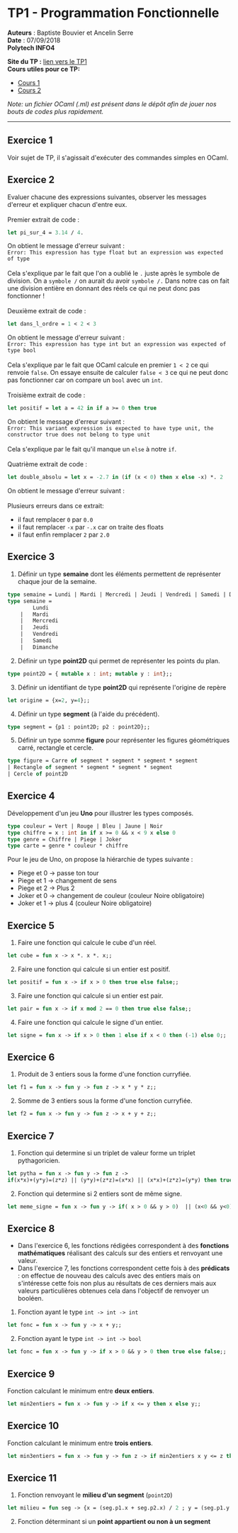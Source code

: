 # TP1 - Programmation Fonctionnelle
**Auteurs** : Baptiste Bouvier et Ancelin Serre \
**Date** : 07/09/2018 \
**Polytech INFO4**

**Site du TP :** [lien vers le TP1](http://www-verimag.imag.fr/~wack/APF/Poly-TP-18-19.pdf) \
**Cours utiles pour ce TP:**
- [Cours 1](http://www-verimag.imag.fr/~wack/APF/Cours01.pdf)
- [Cours 2](http://www-verimag.imag.fr/~wack/APF/Cours02.pdf)
  
*Note: un fichier OCaml (.ml) est présent dans le dépôt afin de jouer nos bouts de codes plus rapidement.*

-----
## Exercice 1
Voir sujet de TP, il s'agissait d'exécuter des commandes simples en OCaml.

## Exercice 2
Evaluer chacune des expressions suivantes, observer les messages d'erreur et expliquer chacun d'entre eux. \
\
Premier extrait de code :
```ocaml
let pi_sur_4 = 3.14 / 4.
```

On obtient le message d'erreur suivant : \
`Error: This expression has type float but an expression was expected of type` \
\
Cela s'explique par le fait que l'on a oublié le `.` juste après le symbole de division. On a `symbole /` on aurait du avoir `symbole /.` Dans notre cas on fait une division entière en donnant des réels ce qui ne peut donc pas fonctionner !  \
\
Deuxième extrait de code :

```ocaml
let dans_l_ordre = 1 < 2 < 3
```
On obtient le message d'erreur suivant : \
`Error: This expression has type int but an expression was expected of type bool` \
\
Cela s'explique par le fait que OCaml calcule en premier `1 < 2` ce qui renvoie `false`. On essaye ensuite de calculer `false < 3` ce qui ne peut donc pas fonctionner car on compare un `bool` avec un `int`. \
\
Troisième extrait de code :
```ocaml
let positif = let a = 42 in if a >= 0 then true
```
On obtient le message d'erreur suivant : \
`Error: This variant expression is expected to have type unit, the constructor true does not belong to type unit` \
\
Cela s'explique par le fait qu'il manque un `else` à notre `if`. \
\
Quatrième extrait de code :
```ocaml
let double_absolu = let x = -2.7 in (if (x < 0) then x else -x) *. 2
```
On obtient le message d'erreur suivant : \
\
Plusieurs erreurs dans ce extrait:
- il faut remplacer `0` par `0.0`
- il faut remplacer `-x` par `-.x` car on traite des floats
- il faut enfin remplacer `2` par `2.0`

## Exercice 3

1) Définir un type **semaine** dont les éléments permettent de représenter chaque jour de la semaine.

```ocaml
type semaine = Lundi | Mardi | Mercredi | Jeudi | Vendredi | Samedi | Dimanche ;;
type semaine =
        Lundi
    |   Mardi
    |   Mercredi
    |   Jeudi
    |   Vendredi
    |   Samedi
    |   Dimanche
```
2) Définir un type **point2D** qui permet de représenter les points du plan.
```ocaml
type point2D = { mutable x : int; mutable y : int};;
```
3) Définir un identifiant de type **point2D** qui représente l'origine de repère
```ocaml
let origine = {x=2, y=4};;
```
4) Définir un type **segment** (à l'aide du précédent).
```ocaml
type segment = {p1 : point2D; p2 : point2D};;
```
5) Définir un type somme **figure** pour représenter les figures géométriques carré, rectangle et cercle.
```ocaml
type figure = Carre of segment * segment * segment * segment
| Rectangle of segment * segment * segment * segment
| Cercle of point2D
```

## Exercice 4
Développement d'un jeu **Uno** pour illustrer les types composés.
```ocaml
type couleur = Vert | Rouge | Bleu | Jaune | Noir
type chiffre = x : int in if x >= 0 && x < 9 x else 0
type genre = Chiffre | Piege | Joker
type carte = genre * couleur * chiffre
```
Pour le jeu de Uno, on propose la hiérarchie de types suivante :
- Piege et 0 -> passe ton tour
- Piege et 1 -> changement de sens
- Piege et 2 -> Plus 2
- Joker et 0 -> changement de couleur (couleur Noire obligatoire)
- Joker et 1 -> plus 4 (couleur Noire obligatoire)

## Exercice 5
1) Faire une fonction qui calcule le cube d'un réel.
```ocaml
let cube = fun x -> x *. x *. x;;
```
2) Faire une fonction qui calcule si un entier est positif.
```ocaml
let positif = fun x -> if x > 0 then true else false;;
```
3) Faire une fonction qui calcule si un entier est pair.
```ocaml
let pair = fun x -> if x mod 2 == 0 then true else false;;
```
4) Faire une fonction qui calcule le signe d'un entier.
```ocaml
let signe = fun x -> if x > 0 then 1 else if x < 0 then (-1) else 0;;
```

## Exercice 6
1) Produit de 3 entiers sous la forme d'une fonction curryfiée.
```ocaml
let f1 = fun x -> fun y -> fun z -> x * y * z;;
```
2) Somme de 3 entiers sous la forme d'une fonction curryfiée.
```ocaml
let f2 = fun x -> fun y -> fun z -> x + y + z;;
```

## Exercice 7
1) Fonction qui determine si un triplet de valeur forme un triplet pythagoricien.
```ocaml
let pytha = fun x -> fun y -> fun z ->
if(x*x)+(y*y)=(z*z) || (y*y)+(z*z)=(x*x) || (x*x)+(z*z)=(y*y) then true else false;;
```
2) Fonction qui determine si 2 entiers sont de même signe.
```ocaml
let meme_signe = fun x -> fun y -> if( x > 0 && y > 0)  || (x<0 && y<0) then true else false;;
```

## Exercice 8
- Dans l'exercice 6, les fonctions rédigées correspondent à des **fonctions mathématiques** réalisant des calculs sur des entiers et renvoyant une valeur.
- Dans l'exercice 7, les fonctions correspondent cette fois à des **prédicats** : on effectue de nouveau des calculs avec des entiers mais on s'intéresse cette fois non plus au résultats de ces derniers mais aux valeurs particulières obtenues cela dans l'objectif de renvoyer un booléen.

1) Fonction ayant le type `int -> int -> int`
```ocaml
let fonc = fun x -> fun y -> x + y;;
```
2) Fonction ayant le type `int -> int -> bool`
```ocaml
let fonc = fun x -> fun y -> if x > 0 && y > 0 then true else false;;
```

## Exercice 9
Fonction calculant le minimum entre **deux entiers**.
```ocaml
let min2entiers = fun x -> fun y -> if x <= y then x else y;;
```
## Exercice 10
Fonction calculant le minimum entre **trois entiers**.
```ocaml
let min3entiers = fun x -> fun y -> fun z -> if min2entiers x y <= z then min2entiers x y else z;;
```

## Exercice 11
1) Fonction renvoyant le **milieu d'un segment** (`point2D`)
```ocaml
let milieu = fun seg -> {x = (seg.p1.x + seg.p2.x) / 2 ; y = (seg.p1.y + seg.p2.y) / 2};;
```
2) Fonction déterminant si un **point appartient ou non à un segment**
```ocaml

```
